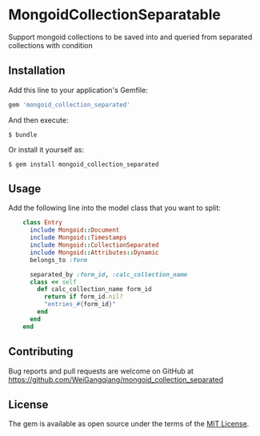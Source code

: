# MongoidCollectionSeparatable

Support mongoid collections to be saved into and queried from separated collections with condition

## Installation

Add this line to your application's Gemfile:

```ruby
gem 'mongoid_collection_separated'
```

And then execute:

    $ bundle

Or install it yourself as:

    $ gem install mongoid_collection_separated

## Usage
Add the following line into the model class that you want to split:
```ruby
    class Entry
      include Mongoid::Document
      include Mongoid::Timestamps
      include Mongoid::CollectionSeparated
      include Mongoid::Attributes::Dynamic
      belongs_to :form

      separated_by :form_id, :calc_collection_name
      class << self
        def calc_collection_name form_id
          return if form_id.nil?
          "entries_#{form_id}"
        end
      end
    end
```

## Contributing

Bug reports and pull requests are welcome on GitHub at https://github.com/WeiGangqiang/mongoid_collection_separated

## License

The gem is available as open source under the terms of the [MIT License](https://opensource.org/licenses/MIT).
